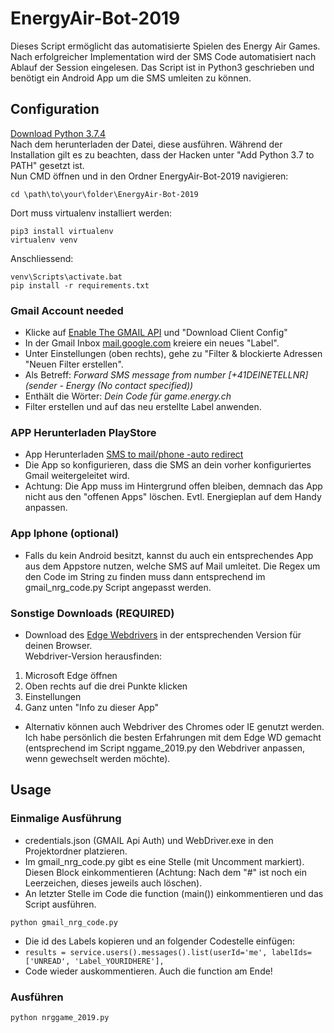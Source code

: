 # EnergyAir-Bot-2019
Dieses Script ermöglicht das automatisierte Spielen des Energy Air Games. Nach erfolgreicher Implementation wird der SMS Code automatisiert nach Ablauf der Session eingelesen.
Das Script ist in Python3 geschrieben und benötigt ein Android App um die SMS umleiten zu können.
## Configuration
[Download Python 3.7.4](https://www.python.org/ftp/python/3.7.4/python-3.7.4.exe)\
Nach dem herunterladen der Datei, diese ausführen. Während der Installation gilt es zu beachten, dass der Hacken unter "Add Python 3.7 to PATH" gesetzt ist.\
Nun CMD öffnen und in den Ordner EnergyAir-Bot-2019 navigieren:
```
cd \path\to\your\folder\EnergyAir-Bot-2019
```
Dort muss virtualenv installiert werden:
```
pip3 install virtualenv
virtualenv venv
```
Anschliessend:
```
venv\Scripts\activate.bat
pip install -r requirements.txt
```

### Gmail Account needed
  * Klicke auf [Enable The GMAIL API](https://developers.google.com/gmail/api/quickstart/python) und "Download Client Config"
  * In der Gmail Inbox [mail.google.com](https://mail.google.com/) kreiere ein neues "Label".
  * Unter Einstellungen (oben rechts), gehe zu "Filter & blockierte Adressen "Neuen Filter erstellen".
  * Als Betreff: *Forward SMS message from number [+41DEINETELLNR] (sender - Energy (No contact specified))*
  * Enthält die Wörter: *Dein Code für game.energy.ch*
  * Filter erstellen und auf das neu erstellte Label anwenden.
### APP Herunterladen PlayStore
* App Herunterladen [SMS to mail/phone -auto redirect](https://play.google.com/store/apps/details?id=com.gawk.smsforwarder)
* Die App so konfigurieren, dass die SMS an dein vorher konfiguriertes Gmail weitergeleitet wird.
* Achtung: Die App muss im Hintergrund offen bleiben, demnach das App nicht aus den "offenen Apps" löschen. Evtl. Energieplan auf dem Handy anpassen.
### App Iphone (optional)
* Falls du kein Android besitzt, kannst du auch ein entsprechendes App aus dem Appstore nutzen, welche SMS auf Mail umleitet. Die Regex um den Code im String zu finden muss dann entsprechend im gmail_nrg_code.py Script angepasst werden.

### Sonstige Downloads (REQUIRED)
* Download des [Edge Webdrivers](https://developer.microsoft.com/en-us/microsoft-edge/tools/webdriver/) in der entsprechenden Version für deinen Browser.\
Webdriver-Version herausfinden:
1. Microsoft Edge öffnen
2. Oben rechts auf die drei Punkte klicken
3. Einstellungen
4. Ganz unten "Info zu dieser App"
* Alternativ können auch Webdriver des Chromes oder IE genutzt werden. Ich habe persönlich die besten Erfahrungen mit dem Edge WD gemacht (entsprechend im Script nggame_2019.py den Webdriver anpassen, wenn gewechselt werden möchte).

## Usage
### Einmalige Ausführung
* credentials.json (GMAIL Api Auth) und WebDriver.exe in den Projektordner platzieren.
* Im gmail_nrg_code.py gibt es eine Stelle (mit Uncomment markiert). Diesen Block einkommentieren (Achtung: Nach dem "#" ist noch ein Leerzeichen, dieses jeweils auch löschen).
* An letzter Stelle im Code die function (main()) einkommentieren und das Script ausführen.
```
python gmail_nrg_code.py
```
* Die id des Labels kopieren und an folgender Codestelle einfügen:
* ```results = service.users().messages().list(userId='me', labelIds=['UNREAD', 'Label_YOURIDHERE'],```
* Code wieder auskommentieren. Auch die function am Ende!

### Ausführen
 ```python nrggame_2019.py```
